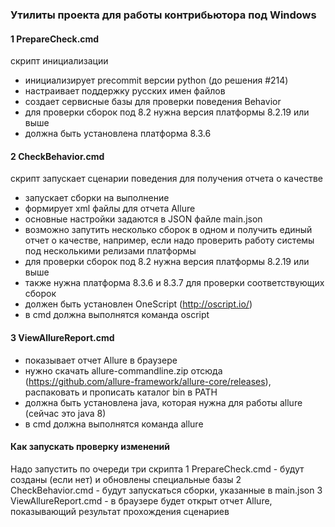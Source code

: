 ### Утилиты проекта для работы контрибьютора под Windows

#### 1 PrepareCheck.cmd

скрипт инициализации

* инициализирует precommit версии python (до решения #214)
* настраивает поддержку русских имен файлов
* создает сервисные базы для проверки поведения Behavior
* для проверки сборок под 8.2 нужна версия платформы 8.2.19 или выше
* должна быть установлена платформа 8.3.6


#### 2 CheckBehavior.cmd

скрипт запускает сценарии поведения для получения отчета о качестве

* запускает сборки на выполнение
* формирует xml файлы для отчета Allure
* основные настройки задаются в JSON файле main.json
* возможно запутить несколько сборок в одном и получить единый отчет о качестве, например, если надо проверить работу системы под несколькими релизами платформы
* для проверки сборок под 8.2 нужна версия платформы 8.2.19 или выше
* также нужна платформа 8.3.6 и 8.3.7 для проверки соответствующих сборок
* должен быть установлен OneScript (http://oscript.io/)
* в cmd должна выполнятся команда oscript



#### 3 ViewAllureReport.cmd
* показывает отчет Allure в браузере
* нужно скачать allure-commandline.zip отсюда (https://github.com/allure-framework/allure-core/releases), распаковать и прописать каталог bin в PATH
* должна быть установлена java, которая нужна для работы allure (сейчас это java 8) 
* в cmd должна выполнятся команда allure



#### Как запускать проверку изменений
Надо запустить по очереди три скрипта
1 PrepareCheck.cmd - будут созданы (если нет) и обновлены специальные базы
2 CheckBehavior.cmd - будут запускаться сборки, указанные в main.json
3 ViewAllureReport.cmd - в браузере будет открыт отчет Allure, показывающий результат прохождения сценариев

